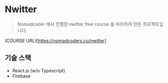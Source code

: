 # Nwitter

> Nomadcoder 에서 진행한 nwitter free course 를 따라하여 만든 프로젝트입니다.

(COURSE URL)[https://nomadcoders.co/nwitter]

## 기술 스택

- React.js (w/o Typescript)
- Firebase
